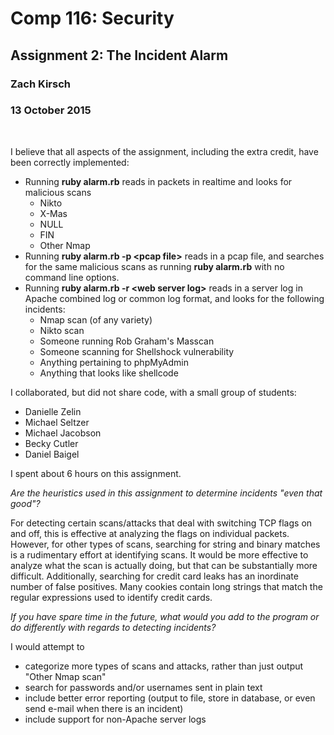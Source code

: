 # Comp 116: Security #
## Assignment 2: The Incident Alarm ##
### Zach Kirsch ###
### 13 October 2015 ###
&nbsp;

I believe that all aspects of the assignment, including the extra credit, have been correctly implemented:
- Running **ruby alarm.rb** reads in packets in realtime and looks for malicious scans
  - Nikto
  - X-Mas
  - NULL
  - FIN
  - Other Nmap
- Running **ruby alarm.rb -p &lt;pcap file&gt;** reads in a pcap file, and searches for the same malicious scans as running **ruby alarm.rb** with no command line options.
- Running **ruby alarm.rb -r &lt;web server log&gt;** reads in a server log in Apache combined log or common log format, and looks for the following incidents:
  - Nmap scan (of any variety)
  - Nikto scan
  - Someone running Rob Graham's Masscan
  - Someone scanning for Shellshock vulnerability
  - Anything pertaining to phpMyAdmin
  - Anything that looks like shellcode

I collaborated, but did not share code, with a small group of students:
- Danielle Zelin
- Michael Seltzer
- Michael Jacobson
- Becky Cutler
- Daniel Baigel

I spent about 6 hours on this assignment.
&nbsp;&nbsp;

*Are the heuristics used in this assignment to determine incidents "even that good"?*

For detecting certain scans/attacks that deal with switching TCP flags on and off, this is effective at analyzing the flags on individual packets. However, for other types of scans, searching for string and binary matches is a rudimentary effort at identifying scans. It would be more effective to analyze what the scan is actually doing, but that can be substantially more difficult.
Additionally, searching for credit card leaks has an inordinate number of false positives. Many cookies contain long strings that match the regular expressions used to identify credit cards.
&nbsp;

*If you have spare time in the future, what would you add to the program or do differently with regards to detecting incidents?*

I would attempt to
- categorize more types of scans and attacks, rather than just output "Other Nmap scan"
- search for passwords and/or usernames sent in plain text
- include better error reporting (output to file, store in database, or even send e-mail when there is an incident)
- include support for non-Apache server logs
